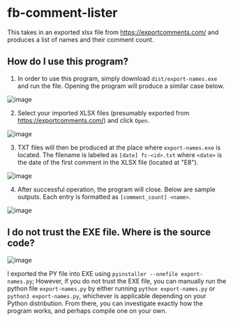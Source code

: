 # fb-comment-lister
This takes in an exported xlsx file from https://exportcomments.com/ and produces a list of names and their comment count.

## How do I use this program?

1. In order to use this program, simply download `dist/export-names.exe` and run the file. Opening the program will produce a similar case below.

![image](https://github.com/Yves242/fb-comment-lister/assets/70612985/feeb4999-cdda-4823-8ea0-c17112d07129)


2. Select your imported XLSX files (presumably exported from https://exportcomments.com/) and click `Open`.

![image](https://github.com/Yves242/fb-comment-lister/assets/70612985/c1e66473-e184-42f6-a2ea-a07c44cf5970)


   
3. TXT files will then be produced at the place where `export-names.exe` is located. The filename is labeled as `[date] fc-<id>.txt` where `<date>` is the date of the first comment in the XLSX file (located at "E8").
   
![image](https://github.com/Yves242/fb-comment-lister/assets/70612985/0b292c13-bf2b-446f-bd89-cadde6f95f2e)


4. After successful operation, the program will close. Below are sample outputs. Each entry is formatted as `[comment_count] <name>`.
   
![image](https://github.com/Yves242/fb-comment-lister/assets/70612985/f6b5f026-348a-49f0-ac47-85ea0a808c90)



## I do not trust the EXE file. Where is the source code?

![image](https://github.com/Yves242/fb-comment-lister/assets/70612985/d0162fc2-8822-424e-8c46-b13493d436da)

I exported the PY file into EXE using `pyinstaller --onefile export-names.py`; However, if you do not trust the EXE file, you can manually run the python file `export-names.py` by either running `python export-names.py` or `python3 export-names.py`, whichever is applicable depending on your Python distribution. From there, you can investigate exactly how the program works, and perhaps compile one on your own.
